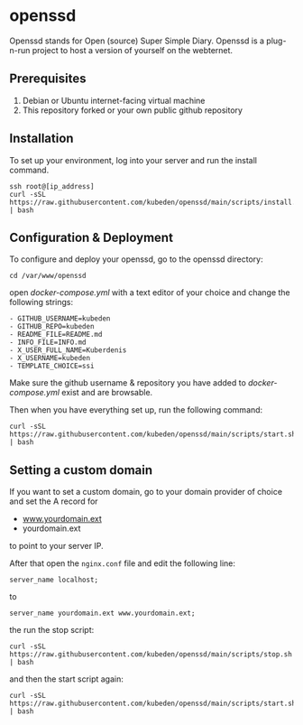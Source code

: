 # openssd

Openssd stands for Open (source) Super Simple Diary. Openssd is a plug-n-run project to host a version of yourself on the webternet.

## Prerequisites

1. Debian or Ubuntu internet-facing virtual machine
2. This repository forked or your own public github repository

## Installation

To set up your environment, log into your server and run the install command.

```
ssh root@[ip_address]
curl -sSL https://raw.githubusercontent.com/kubeden/openssd/main/scripts/install.sh | bash
```

## Configuration & Deployment

To configure and deploy your openssd, go to the openssd directory:

```
cd /var/www/openssd
```

open *docker-compose.yml* with a text editor of your choice and change the following strings:

```
- GITHUB_USERNAME=kubeden
- GITHUB_REPO=kubeden
- README_FILE=README.md
- INFO_FILE=INFO.md
- X_USER_FULL_NAME=Kuberdenis
- X_USERNAME=kubeden
- TEMPLATE_CHOICE=ssi
```

Make sure the github username & repository you have added to *docker-compose.yml* exist and are browsable.

Then when you have everything set up, run the following command:

```
curl -sSL https://raw.githubusercontent.com/kubeden/openssd/main/scripts/start.sh | bash
```

## Setting a custom domain

If you want to set a custom domain, go to your domain provider of choice and set the A record for

- www.yourdomain.ext
- yourdomain.ext

to point to your server IP.

After that open the `nginx.conf` file and edit the following line:

```
server_name localhost;
```

to

```
server_name yourdomain.ext www.yourdomain.ext;
```

the run the stop script:

```
curl -sSL https://raw.githubusercontent.com/kubeden/openssd/main/scripts/stop.sh | bash
```

and then the start script again:

```
curl -sSL https://raw.githubusercontent.com/kubeden/openssd/main/scripts/start.sh | bash
```